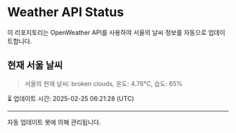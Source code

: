 
# Weather API Status

이 리포지토리는 OpenWeather API를 사용하여 서울의 날씨 정보를 자동으로 업데이트합니다.

## 현재 서울 날씨
> 서울의 현재 날씨: broken clouds, 온도: 4.76°C, 습도: 65%

⏳ 업데이트 시간: 2025-02-25 06:21:28 (UTC)

---
자동 업데이트 봇에 의해 관리됩니다.
